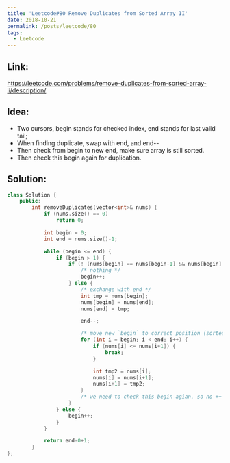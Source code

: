 ```yaml
---
title: 'Leetcode#80 Remove Duplicates from Sorted Array II'
date: 2018-10-21
permalink: /posts/leetcode/80
tags:
  - Leetcode
---
```

## Link: ##
https://leetcode.com/problems/remove-duplicates-from-sorted-array-ii/description/

## Idea: ##
- Two cursors, begin stands for checked index, end stands for last valid tail;
- When finding duplicate, swap with end, and end--
- Then check from begin to new end, make sure array is still sorted.
- Then check this begin again for duplication.

## Solution: ##
```cpp
class Solution {
    public:
        int removeDuplicates(vector<int>& nums) {
            if (nums.size() == 0)
                return 0;

            int begin = 0;
            int end = nums.size()-1;

            while (begin <= end) {
                if (begin > 1) {
                    if (! (nums[begin] == nums[begin-1] && nums[begin] == nums[begin-2])) {
                        /* nothing */
                        begin++;
                    } else {
                        /* exchange with end */
                        int tmp = nums[begin];
                        nums[begin] = nums[end];
                        nums[end] = tmp;

                        end--;

                        /* move new `begin` to correct position (sorted) */
                        for (int i = begin; i < end; i++) {
                            if (nums[i] <= nums[i+1]) {
                                break;
                            }

                            int tmp2 = nums[i];
                            nums[i] = nums[i+1];
                            nums[i+1] = tmp2;
                        }
                        /* we need to check this begin agian, so no ++ */
                    }
                } else {
                    begin++;
                }   
            } 

            return end-0+1;
        }
};
```
